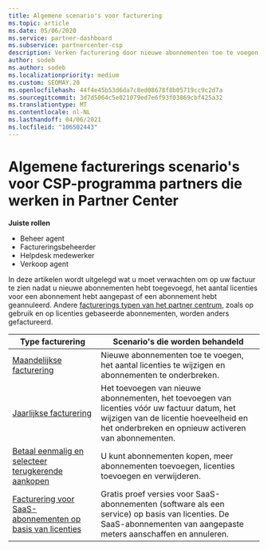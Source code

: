 ```yaml
---
title: Algemene scenario's voor facturering
ms.topic: article
ms.date: 05/06/2020
ms.service: partner-dashboard
ms.subservice: partnercenter-csp
description: Verken facturering door nieuwe abonnementen toe te voegen, de licentie hoeveelheid aan te passen of een abonnement te annuleren. Zie hoe verschillen op basis van gebruik en abonnementen op basis van licenties.
author: sodeb
ms.author: sodeb
ms.localizationpriority: medium
ms.custom: SEOMAY.20
ms.openlocfilehash: 44f4e45b53d6da7c8ed08678f8b05719cc9c2d7a
ms.sourcegitcommit: 3d7d5064c5e021079ed7e6f93f03869cbf425a32
ms.translationtype: MT
ms.contentlocale: nl-NL
ms.lasthandoff: 04/06/2021
ms.locfileid: "106502443"
---
```

# <a name="common-billing-scenarios-for-csp-program-partners-working-in-partner-center"></a>Algemene facturerings scenario's voor CSP-programma partners die werken in Partner Center

**Juiste rollen**

- Beheer agent
- Factureringsbeheerder
- Helpdesk medewerker
- Verkoop agent

In deze artikelen wordt uitgelegd wat u moet verwachten om op uw factuur te zien nadat u nieuwe abonnementen hebt toegevoegd, het aantal licenties voor een abonnement hebt aangepast of een abonnement hebt geannuleerd. Andere [facturerings typen van het partner centrum](billing-different-types.md), zoals op gebruik en op licenties gebaseerde abonnementen, worden anders gefactureerd.

| Type facturering | Scenario's die worden behandeld |
| --------------- | ----------------- |
| [Maandelijkse facturering](common-billing-scenarios-monthly.md) | Nieuwe abonnementen toe te voegen, het aantal licenties te wijzigen en abonnementen te onderbreken. |
| [Jaarlijkse facturering](common-billing-scenarios-annual.md) | Het toevoegen van nieuwe abonnementen, het toevoegen van licenties vóór uw factuur datum, het wijzigen van de licentie hoeveelheid en het onderbreken en opnieuw activeren van abonnementen. |
| [Betaal eenmalig en selecteer terugkerende aankopen](common-billing-scenarios-onetime-recurring.md) | U kunt abonnementen kopen, meer abonnementen toevoegen, licenties toevoegen en verwijderen. |
| [Facturering voor SaaS-abonnementen op basis van licenties](common-billing-scenarios-saas.md) | Gratis proef versies voor SaaS-abonnementen (software als een service) op basis van licenties. De SaaS-abonnementen van aangepaste meters aanschaffen en annuleren. |
